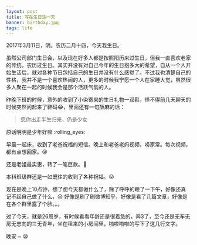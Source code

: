 ```yaml
---
layout: post
title: 写在生日这一天
banner: birthday.jpg
tags: life
---
```


2017年3月11日，阴。农历二月十四，今天我生日。

虽然公司部门生日会，以及现在好多人都是按照阳历来过生日，但我一直喜欢老家的传统，农历过生日。其实并没有对自己今年的生日抱多大的希望，自从一个人开始生活后，就对各种节日包括自己的生日并没有什么感觉了。不过我也清楚自己的性格，我并不是一个喜欢热闹的人，更多的时候我宁愿一个人在家睡大觉，虽然很多人聚在一起的时候我会是那个活跃气氛的人。

昨晚下班的时候，意外的收到了小染寄来的生日礼物一双鞋，怪不得前几天聊天的时候突然问起来了鞋码:joy:，里面还有一句酥麻的话：

> 愿你出走半生归来，仍是少女

原话明明是少年好嘛 :rolling_eyes:

早晨一起床，收到了老爸祝福的短信。晚上和老爸老妈视频，唠家常。每次视频，都有点想回家。:persevere:

还是老姐最实惠，转了一笔巨款。:see_no_evil:

本科班级群还是一如既往的收到了各种祝福。:stuck_out_tongue_closed_eyes:

现在是晚上10点钟，想了想今天都做什么了，除了呼呼的睡了一下午，好像还真记不起自己做了什么，:cry: 好像是刷了刷微博知乎，好像是看了几篇文章，好像是在各个群里露了个脸。。。

过了今天，就是26周岁，有时候看看年龄还是很着急的，奔3了，至今还是无车无房无志向的三无青年，坐在租来的小房间里，啪啦啪啦的写下了这几行文字。

晚安 ~ :sleepy:







